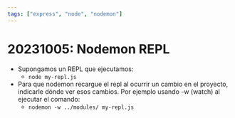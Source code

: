```yaml
---
tags: ["express", "node", "nodemon"]
---
```


# 20231005: Nodemon REPL

- Supongamos un REPL que ejecutamos:
	- `node my-repl.js`
- Para que nodemon recargue el repl al ocurrir un cambio en el proyecto, indicarle dónde ver esos cambios. Por ejemplo usando -w (watch) al ejecutar el comando:
	- `nodemon -w ../modules/ my-repl.js`
